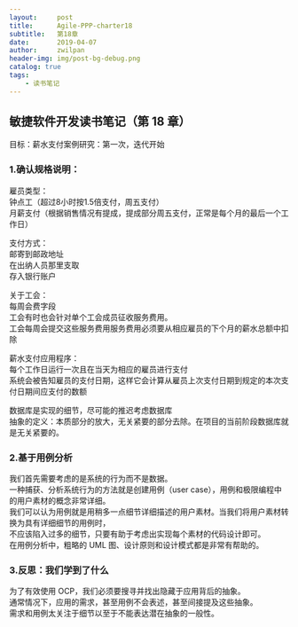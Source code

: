 ```yaml
---
layout:     post
title:      Agile-PPP-charter18 
subtitle:   第18章
date:       2019-04-07
author:     zwilpan
header-img: img/post-bg-debug.png
catalog: true
tags:
    - 读书笔记
---
```


## 敏捷软件开发读书笔记（第 18 章）
目标：薪水支付案例研究：第一次，迭代开始

### 1.确认规格说明：
雇员类型：  
钟点工（超过8小时按1.5倍支付，周五支付）  
月薪支付（根据销售情况有提成，提成部分周五支付，正常是每个月的最后一个工作日）  

支付方式：  
邮寄到邮政地址  
在出纳人员那里支取  
存入银行账户

关于工会：  
每周会费字段  
工会有时也会针对单个工会成员征收服务费用。  
工会每周会提交这些服务费用服务费用必须要从相应雇员的下个月的薪水总额中扣除

薪水支付应用程序：  
每个工作日运行一次且在当天为相应的雇员进行支付  
系统会被告知雇员的支付日期，这样它会计算从雇员上次支付日期到规定的本次支付日期间应支付的数额  

数据库是实现的细节，尽可能的推迟考虑数据库  
抽象的定义：本质部分的放大，无关紧要的部分去除。在项目的当前阶段数据库就是无关紧要的。

### 2.基于用例分析
我们首先需要考虑的是系统的行为而不是数据。  
一种捕获、分析系统行为的方法就是创建用例（user case），用例和极限编程中的用户素材的概念非常详细。  
我们可以认为用例就是用稍多一点细节详细描述的用户素材。当我们将用户素材转换为具有详细细节的用例时，  
不应该陷入过多的细节，只要有助于考虑出实现每个素材的代码设计即可。  
在用例分析中，粗略的 UML 图、设计原则和设计模式都是非常有帮助的。

### 3.反思：我们学到了什么
为了有效使用 OCP，我们必须要搜寻并找出隐藏于应用背后的抽象。  
通常情况下，应用的需求，甚至用例不会表述，甚至间接提及这些抽象。  
需求和用例太关注于细节以至于不能表达潜在抽象的一般性。
